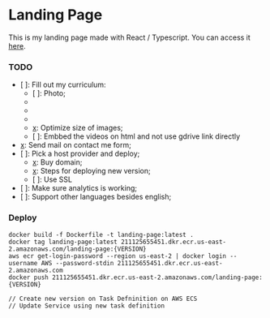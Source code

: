 # Landing Page
This is my landing page made with React / Typescript.
You can access it [here](http://arthurmiada.com).


### TODO
- [ ]: Fill out my curriculum:
    - [ ]: Photo;
    - [x]: Projects;
    - [x]: Education;
    - [x]: Skills;
    - [x]: Optimize size of images;
    - [ ]: Embbed the videos on html and not use gdrive link directly
- [x]: Send mail on contact me form;
- [ ]: Pick a host provider and deploy;
    - [x]: Buy domain;
    - [x]: Steps for deploying new version;
    - [ ]: Use SSL
- [ ]: Make sure analytics is working;
- [ ]: Support other languages besides english;

### Deploy

```
docker build -f Dockerfile -t landing-page:latest .
docker tag landing-page:latest 211125655451.dkr.ecr.us-east-2.amazonaws.com/landing-page:{VERSION}
aws ecr get-login-password --region us-east-2 | docker login --username AWS --password-stdin 211125655451.dkr.ecr.us-east-2.amazonaws.com
docker push 211125655451.dkr.ecr.us-east-2.amazonaws.com/landing-page:{VERSION}

// Create new version on Task Defninition on AWS ECS
// Update Service using new task definition
```
